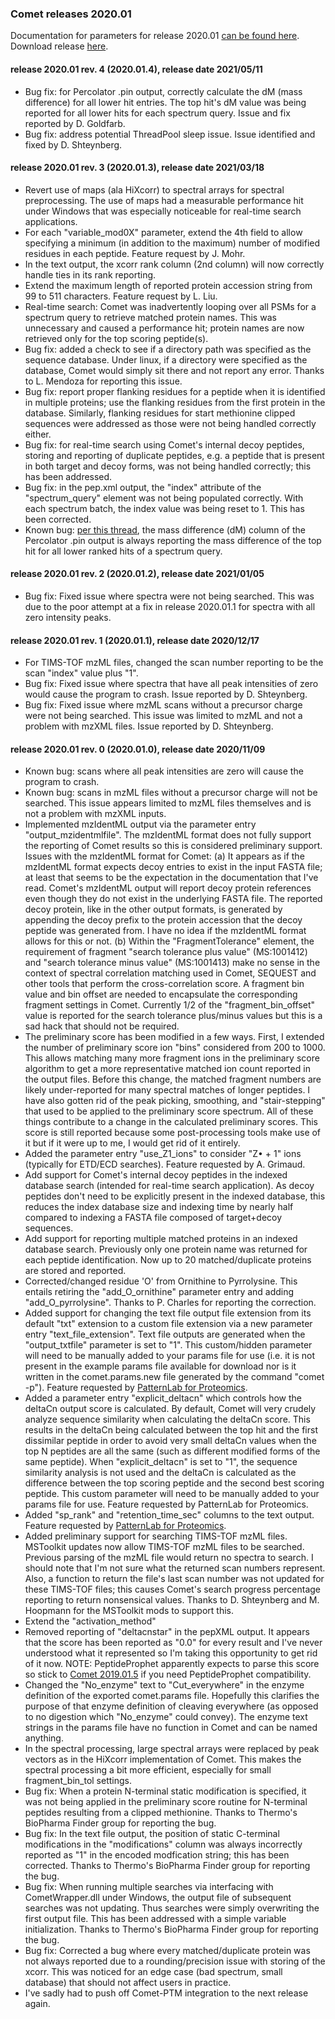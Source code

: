 ### Comet releases 2020.01

Documentation for parameters for release 2020.01 [can be found
here](http://comet-ms.sourceforge.net/parameters/parameters_202001/).
Download release [here](https://sourceforge.net/projects/comet-ms/files/).

#### release 2020.01 rev. 4 (2020.01.4), release date 2021/05/11
- Bug fix: for Percolator .pin output, correctly calculate the dM (mass
difference) for all lower hit entries. The top hit's dM value was being
reported for all lower hits for each spectrum query. Issue and fix reported by
D. Goldfarb.
- Bug fix: address potential ThreadPool sleep issue. Issue identified and fixed
by D. Shteynberg.

#### release 2020.01 rev. 3 (2020.01.3), release date 2021/03/18
- Revert use of maps (ala HiXcorr) to spectral arrays for spectral
preprocessing. The use of maps had a measurable performance hit under Windows
that was especially noticeable for real-time search applications.
- For each "variable_mod0X" parameter, extend the 4th field to allow specifying
a minimum (in addition to the maximum) number of modified residues in each
peptide. Feature request by J. Mohr.
- In the text output, the xcorr rank column (2nd column) will now correctly
handle ties in its rank reporting.
- Extend the maximum length of reported protein accession string from 99 to 511
characters. Feature request by L. Liu.
- Real-time search: Comet was inadvertently looping over all PSMs for a
spectrum query to retrieve matched protein names. This was unnecessary and
caused a performance hit; protein names are now retrieved only for the top
scoring peptide(s).
- Bug fix: added a check to see if a directory path was specified as the
sequence database. Under linux, if a directory were specified as the database,
Comet would simply sit there and not report any error. Thanks to L. Mendoza for
reporting this issue.
- Bug fix: report proper flanking residues for a peptide when it is identified
in multiple proteins; use the flanking residues from the first protein in the
database. Similarly, flanking residues for start methionine clipped sequences
were addressed as those were not being handled correctly either.
- Bug fix: for real-time search using Comet's internal decoy peptides, storing
and reporting of duplicate peptides, e.g. a peptide that is present in both
target and decoy forms, was not being handled correctly; this has been
addressed.
- Bug fix: in the pep.xml output, the "index" attribute of the "spectrum_query"
element was not being populated correctly. With each spectrum batch, the index
value was being reset to 1. This has been corrected.
- Known bug: [per this thread](https://groups.google.com/g/comet-ms/c/JL9zrbNWcQM),
the mass difference (dM) column of the Percolator
.pin output is always reporting the mass difference of the top hit for all
lower ranked hits of a spectrum query.

#### release 2020.01 rev. 2 (2020.01.2), release date 2021/01/05
- Bug fix: Fixed issue where spectra were not being searched. This was due to
the poor attempt at a fix in release 2020.01.1 for spectra with all zero
intensity peaks.

#### release 2020.01 rev. 1 (2020.01.1), release date 2020/12/17
- For TIMS-TOF mzML files, changed the scan number reporting to be the scan
"index" value plus "1".
- Bug fix: Fixed issue where spectra that have all peak intensities of zero
would cause the program to crash. Issue reported by D. Shteynberg.
- Bug fix: Fixed issue where mzML scans without a precursor charge were not
being searched. This issue was limited to mzML and not a problem with mzXML
files. Issue reported by D. Shteynberg.

#### release 2020.01 rev. 0 (2020.01.0), release date 2020/11/09
- Known bug: scans where all peak intensities are zero will cause the program
to crash.
- Known bug: scans in mzML files without a precursor charge will not be
searched. This issue appears limited to mzML files themselves and is not a
problem with mzXML inputs.
- Implemented mzIdentML output via the parameter entry "output_mzidentmlfile".
The mzIdentML format does not fully support the reporting of Comet results so
this is considered preliminary support. Issues with the mzIdentML format for
Comet: (a) It appears as if the mzIdentML format expects decoy entries to exist
in the input FASTA file; at least that seems to be the expectation in the
documentation that I've read. Comet's mzIdentML output will report decoy
protein references even though they do not exist in the underlying FASTA file.
The reported decoy protein, like in the other output formats, is generated by
appending the decoy prefix to the protein accession that the decoy peptide was
generated from. I have no idea if the mzIdentML format allows for this or not.
(b) Within the "FragmentTolerance" element, the requirement of fragment "search
tolerance plus value" (MS:1001412) and "search tolerance minus value"
(MS:1001413) make no sense in the context of spectral correlation matching used
in Comet, SEQUEST and other tools that perform the cross-correlation score. A
fragment bin value and bin offset are needed to encapsulate the corresponding
fragment settings in Comet. Currently 1/2 of the "fragment_bin_offset" value is
reported for the search tolerance plus/minus values but this is a sad hack that
should not be required.
- The preliminary score has been modified in a few ways. First, I extended the
number of preliminary score ion "bins" considered from 200 to 1000. This allows
matching many more fragment ions in the preliminary score algorithm to get a
more representative matched ion count reported in the output files. Before this
change, the matched fragment numbers are likely under-reported for many
spectral matches of longer peptides. I have also gotten rid of the peak
picking, smoothing, and "stair-stepping" that used to be applied to the
preliminary score spectrum. All of these things contribute to a change in the
calculated preliminary scores. This score is still reported because some
post-processing tools make use of it but if it were up to me, I would get rid
of it entirely.
- Added the parameter entry "use_Z1_ions" to consider "Z• + 1" ions (typically
for ETD/ECD searches). Feature requested by A. Grimaud.
- Add support for Comet's internal decoy peptides in the indexed database
search (intended for real-time search application). As decoy peptides don't
need to be explicitly present in the indexed database, this reduces the index
database size and indexing time by nearly half compared to indexing a FASTA
file composed of target+decoy sequences.
- Add support for reporting multiple matched proteins in an indexed database
search. Previously only one protein name was returned for each peptide
identification. Now up to 20 matched/duplicate proteins are stored and
reported.
- Corrected/changed residue 'O' from Ornithine to Pyrrolysine. This entails
retiring the "add_O_ornithine" parameter entry and adding "add_O_pyrrolysine".
Thanks to P. Charles for reporting the correction.
- Added support for changing the text file output file extension from its
default "txt" extension to a custom file extension via a new parameter entry
"text_file_extension". Text file outputs are generated when the
"output_txtfile" parameter is set to "1". This custom/hidden parameter will
need to be manually added to your params file for use (i.e. it is not present
in the example params file available for download nor is it written in the
comet.params.new file generated by the command "comet -p"). Feature requested by
[PatternLab for Proteomics](http://www.patternlabforproteomics.org/).
- Added a parameter entry "explicit_deltacn" which controls how the deltaCn
output score is calculated. By default, Comet will very crudely analyze
sequence similarity when calculating the deltaCn score. This results in the
deltaCn being calculated between the top hit and the first dissimilar peptide
in order to avoid very small deltaCn values when the top N peptides are all the
same (such as different modified forms of the same peptide). When
"explicit_deltacn" is set to "1", the sequence similarity analysis is not used
and the deltaCn is calculated as the difference between the top scoring peptide
and the second best scoring peptide. This custom parameter will need to be
manually added to your params file for use. Feature requested by PatternLab for
Proteomics.
- Added "sp_rank" and "retention_time_sec" columns to the text output. Feature
requested by
[PatternLab for Proteomics](http://www.patternlabforproteomics.org/).
- Added preliminary support for searching TIMS-TOF mzML files. MSToolkit
updates now allow TIMS-TOF mzML files to be searched. Previous parsing of the
mzML file would return no spectra to search. I should note that I'm not sure
what the returned scan numbers represent. Also, a function to return the file's
last scan number was not updated for these TIMS-TOF files; this causes Comet's
search progress percentage reporting to return nonsensical values. Thanks to D.
Shteynberg and M. Hoopmann for the MSToolkit mods to support this.
- Extend the "activation_method"
- Removed reporting of "deltacnstar" in the pepXML output. It appears that the
score has been reported as "0.0" for every result and I've never understood
what it represented so I'm taking this opportunity to get rid of it now. NOTE:
PeptideProphet apparently expects to parse this score so stick to
[Comet 2019.01.5](/Comet/releases/release_201901.html)
if you need PeptideProphet compatibility.
- Changed the "No_enzyme" text to "Cut_everywhere" in the enzyme definition of
the exported comet.params file. Hopefully this clarifies the purpose of that
enzyme definition of cleaving everywhere (as opposed to no digestion which
"No_enzyme" could convey). The enzyme text strings in the params file have no
function in Comet and can be named anything.
- In the spectral processing, large spectral arrays were replaced by peak
vectors as in the HiXcorr implementation of Comet. This makes the spectral
processing a bit more efficient, especially for small fragment_bin_tol
settings.
- Bug fix: When a protein N-terminal static modification is specified, it was
not being applied in the preliminary score routine for N-terminal peptides
resulting from a clipped methionine. Thanks to Thermo's BioPharma Finder group
for reporting the bug.
- Bug fix: In the text file output, the position of static C-terminal
modifications in the "modifications" column was always incorrectly reported as
"1" in the encoded modfication string; this has been corrected. Thanks to
Thermo's BioPharma Finder group for reporting the bug.
- Bug fix: When running multiple searches via interfacing with CometWrapper.dll
under Windows, the output file of subsequent searches was not updating. Thus
searches were simply overwriting the first output file. This has been addressed
with a simple variable initialization. Thanks to Thermo's BioPharma Finder
group for reporting the bug.
- Bug fix: Corrected a bug where every matched/duplicate protein was not always
reported due to a rounding/precision issue with storing of the xcorr. This was
noticed for an edge case (bad spectrum, small database) that should not affect
users in practice.
- I've sadly had to push off Comet-PTM integration to the next release again.
